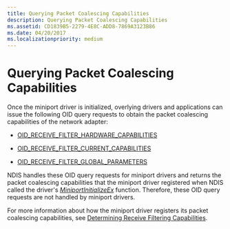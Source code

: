 ```yaml
---
title: Querying Packet Coalescing Capabilities
description: Querying Packet Coalescing Capabilities
ms.assetid: CD1839B5-2279-4E8C-ADD8-7869A3123B86
ms.date: 04/20/2017
ms.localizationpriority: medium
---
```


# Querying Packet Coalescing Capabilities


Once the miniport driver is initialized, overlying drivers and applications can issue the following OID query requests to obtain the packet coalescing capabilities of the network adapter:

-   [OID\_RECEIVE\_FILTER\_HARDWARE\_CAPABILITIES](https://msdn.microsoft.com/library/windows/hardware/ff569791)

-   [OID\_RECEIVE\_FILTER\_CURRENT\_CAPABILITIES](https://msdn.microsoft.com/library/windows/hardware/ff569786)

-   [OID\_RECEIVE\_FILTER\_GLOBAL\_PARAMETERS](https://msdn.microsoft.com/library/windows/hardware/ff569790)

NDIS handles these OID query requests for miniport drivers and returns the packet coalescing capabilities that the miniport driver registered when NDIS called the driver's [*MiniportInitializeEx*](https://msdn.microsoft.com/library/windows/hardware/ff559389) function. Therefore, these OID query requests are not handled by miniport drivers.

For more information about how the miniport driver registers its packet coalescing capabilities, see [Determining Receive Filtering Capabilities](determining-receive-filtering-capabilities.md).

 

 





